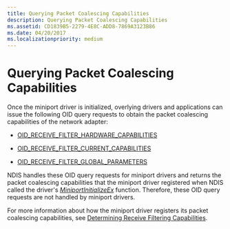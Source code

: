 ```yaml
---
title: Querying Packet Coalescing Capabilities
description: Querying Packet Coalescing Capabilities
ms.assetid: CD1839B5-2279-4E8C-ADD8-7869A3123B86
ms.date: 04/20/2017
ms.localizationpriority: medium
---
```


# Querying Packet Coalescing Capabilities


Once the miniport driver is initialized, overlying drivers and applications can issue the following OID query requests to obtain the packet coalescing capabilities of the network adapter:

-   [OID\_RECEIVE\_FILTER\_HARDWARE\_CAPABILITIES](https://msdn.microsoft.com/library/windows/hardware/ff569791)

-   [OID\_RECEIVE\_FILTER\_CURRENT\_CAPABILITIES](https://msdn.microsoft.com/library/windows/hardware/ff569786)

-   [OID\_RECEIVE\_FILTER\_GLOBAL\_PARAMETERS](https://msdn.microsoft.com/library/windows/hardware/ff569790)

NDIS handles these OID query requests for miniport drivers and returns the packet coalescing capabilities that the miniport driver registered when NDIS called the driver's [*MiniportInitializeEx*](https://msdn.microsoft.com/library/windows/hardware/ff559389) function. Therefore, these OID query requests are not handled by miniport drivers.

For more information about how the miniport driver registers its packet coalescing capabilities, see [Determining Receive Filtering Capabilities](determining-receive-filtering-capabilities.md).

 

 





